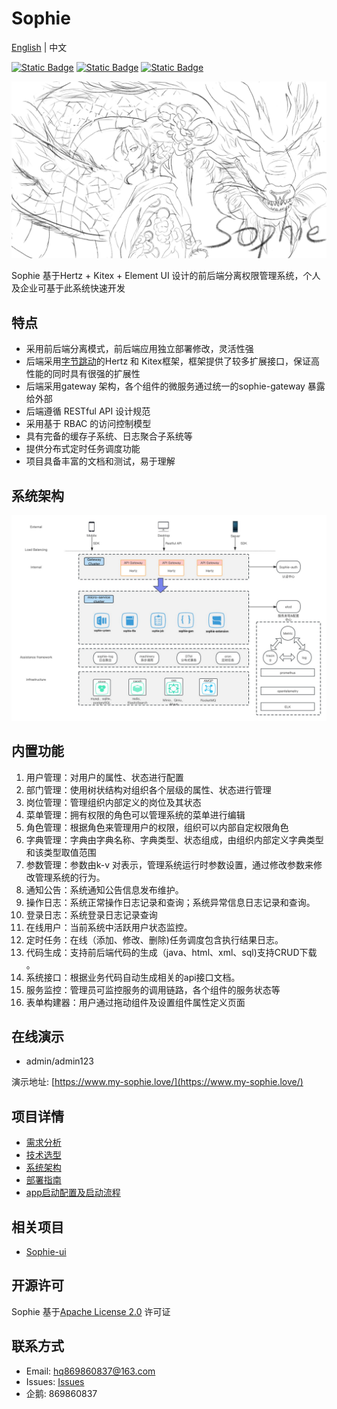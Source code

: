 # Sophie

[English](README.md) | 中文

[![Static Badge](https://img.shields.io/badge/release-1.0.0-green)](https://github.com/user823/Sophie/releases)
[![Static Badge](https://img.shields.io/badge/website-sophie-green)](https://49.234.183.205/)
[![Static Badge](https://img.shields.io/badge/license-Apache--2.0-green)](https://github.com/user823/Sophie/blob/main/LICENSE)

![sophie](docs/images/sophie.jpg)

Sophie 基于Hertz + Kitex + Element UI 设计的前后端分离权限管理系统，个人及企业可基于此系统快速开发

## 特点
 - 采用前后端分离模式，前后端应用独立部署修改，灵活性强
 - 后端采用[字节跳动](https://www.cloudwego.io/)的Hertz 和 Kitex框架，框架提供了较多扩展接口，保证高性能的同时具有很强的扩展性
 - 后端采用gateway 架构，各个组件的微服务通过统一的sophie-gateway 暴露给外部
 - 后端遵循 RESTful API 设计规范
 - 采用基于 RBAC 的访问控制模型
 - 具有完备的缓存子系统、日志聚合子系统等
 - 提供分布式定时任务调度功能
 - 项目具备丰富的文档和测试，易于理解

## 系统架构
![系统架构图](docs/images/architecture.png)

## 内置功能
1. 用户管理：对用户的属性、状态进行配置
2. 部门管理：使用树状结构对组织各个层级的属性、状态进行管理
3. 岗位管理：管理组织内部定义的岗位及其状态 
4. 菜单管理：拥有权限的角色可以管理系统的菜单进行编辑
5. 角色管理：根据角色来管理用户的权限，组织可以内部自定权限角色
6. 字典管理：字典由字典名称、字典类型、状态组成，由组织内部定义字典类型和该类型取值范围
7. 参数管理：参数由k-v 对表示，管理系统运行时参数设置，通过修改参数来修改管理系统的行为。
8. 通知公告：系统通知公告信息发布维护。
9. 操作日志：系统正常操作日志记录和查询；系统异常信息日志记录和查询。
10. 登录日志：系统登录日志记录查询
11. 在线用户：当前系统中活跃用户状态监控。
12. 定时任务：在线（添加、修改、删除)任务调度包含执行结果日志。
13. 代码生成：支持前后端代码的生成（java、html、xml、sql)支持CRUD下载 。
14. 系统接口：根据业务代码自动生成相关的api接口文档。
15. 服务监控：管理员可监控服务的调用链路，各个组件的服务状态等
16. 表单构建器：用户通过拖动组件及设置组件属性定义页面

## 在线演示
 - admin/admin123

演示地址: [https://www.my-sophie.love/](https://www.my-sophie.love/)

## 项目详情
 - [需求分析](docs/devel/requirements_analysis.md)
 - [技术选型](docs/devel/technology_selection.md)
 - [系统架构](docs/devel/architecture.md)
 - [部署指南](docs/guide/deployment.md)
 - [app启动配置及启动流程](docs/guide/app.md)

## 相关项目
 - [Sophie-ui](https://github.com/user823/Sophie-ui)

## 开源许可
Sophie 基于[Apache License 2.0](LICENSE) 许可证

## 联系方式
 - Email: hq869860837@163.com
 - Issues: [Issues](https://github.com/user823/Sophie/issues)
 - 企鹅: 869860837
